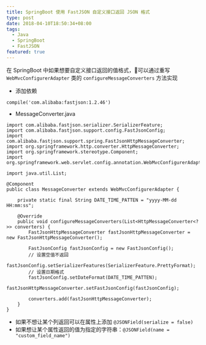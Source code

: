```yaml
---
title: SpringBoot 使用 FastJSON 自定义接口返回 JSON 格式
type: post
date: 2018-04-10T18:50:34+08:00
tags:
  - Java
  - SpringBoot
  - FastJSON
featured: true
---
```


在 SpringBoot 中如果想要自定义接口返回的值格式，可以通过重写 `WebMvcConfigurerAdapter` 类的 `configureMessageConverters` 方法实现

- 添加依赖

```
compile('com.alibaba:fastjson:1.2.46')
```

- MessageConverter.java

```
import com.alibaba.fastjson.serializer.SerializerFeature;
import com.alibaba.fastjson.support.config.FastJsonConfig;
import com.alibaba.fastjson.support.spring.FastJsonHttpMessageConverter;
import org.springframework.http.converter.HttpMessageConverter;
import org.springframework.stereotype.Component;
import org.springframework.web.servlet.config.annotation.WebMvcConfigurerAdapter;

import java.util.List;

@Component
public class MessageConverter extends WebMvcConfigurerAdapter {

    private static final String DATE_TIME_PATTEN = "yyyy-MM-dd HH:mm:ss";

    @Override
    public void configureMessageConverters(List<HttpMessageConverter<?>> converters) {
        FastJsonHttpMessageConverter fastJsonHttpMessageConverter = new FastJsonHttpMessageConverter();

        FastJsonConfig fastJsonConfig = new FastJsonConfig();
        // 设置空值不返回
        fastJsonConfig.setSerializerFeatures(SerializerFeature.PrettyFormat);
        // 设置日期格式
        fastJsonConfig.setDateFormat(DATE_TIME_PATTEN);
        fastJsonHttpMessageConverter.setFastJsonConfig(fastJsonConfig);

        converters.add(fastJsonHttpMessageConverter);
    }
}
```

- 如果不想让某个列返回可以在属性上添加 `@JSONField(serialize = false)`
- 如果想让某个属性返回的值为指定的字符串：`@JSONField(name = "custom_field_name")`
